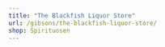 ```yaml
---
title: "The Blackfish Liquor Store"
url: /gibsons/the-blackfish-liquor-store/
shop: Spirituosen
---
```

